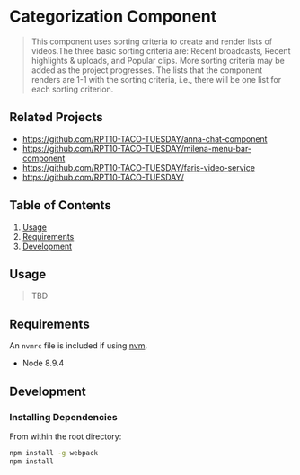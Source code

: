 # Categorization Component

> This component uses sorting criteria to create and render lists of videos.The three basic sorting criteria are: Recent broadcasts, Recent highlights & uploads, and Popular clips. More sorting criteria may be added as the project progresses. The lists that the component renders are 1-1 with the sorting criteria, i.e., there will be one list for each sorting criterion.

## Related Projects

  - https://github.com/RPT10-TACO-TUESDAY/anna-chat-component
  - https://github.com/RPT10-TACO-TUESDAY/milena-menu-bar-component
  - https://github.com/RPT10-TACO-TUESDAY/faris-video-service
  - https://github.com/RPT10-TACO-TUESDAY/

## Table of Contents

1. [Usage](#Usage)
1. [Requirements](#requirements)
1. [Development](#development)

## Usage

> TBD

## Requirements

An `nvmrc` file is included if using [nvm](https://github.com/creationix/nvm).

- Node 8.9.4

## Development

### Installing Dependencies

From within the root directory:

```sh
npm install -g webpack
npm install
```

